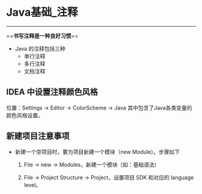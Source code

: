 # Java基础_注释

---

==**书写注释是一种良好习惯**==

* Java 的注释包括三种
  * 单行注释
  * 多行注释
  * 文档注释

## IDEA 中设置注释颜色风格

位置：Settings -> Editor -> ColorScheme -> Java 其中包含了Java各类变量的颜色风格设置。









## 新建项目注意事项

* 新建一个空项目时，要为项目新建一个模块（new Module）。步骤如下

  1. File -> new -> Modules，新建一个模块（如：基础语法）

  2. File -> Project Structure -> Project，设置项目 SDK 和对应的 language level。
